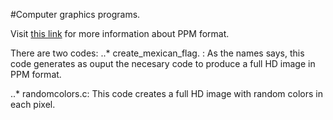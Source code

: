 #Computer graphics programs.

Visit [this link](http://netpbm.sourceforge.net/doc/ppm.html) for more information about PPM format.

There are two codes:
..* create_mexican_flag. : As the names says, this code generates as ouput the necesary code to produce a full HD image in PPM format.

..* randomcolors.c: This code creates a full HD image with random colors in each pixel.


